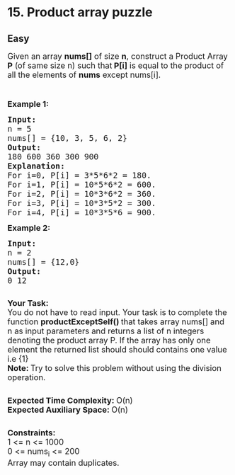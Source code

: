 # 15. Product array puzzle
## Easy 
<div class="problem-statement">
                <p></p><p><span style="font-size:18px">Given an array <strong>nums[]</strong> of size <strong>n</strong>, construct a Product Array <strong>P</strong> (of same size n) such that<strong> P[i]</strong> is equal to the product of all the elements of <strong>nums</strong> except nums[i].</span></p>

<p>&nbsp;</p>

<p><span style="font-size:18px"><strong>Example 1:</strong></span></p>

<pre><span style="font-size:18px"><strong>Input:
</strong>n = 5
nums[] = {10, 3, 5, 6, 2}
<strong>Output:
</strong>180 600 360 300 900<strong>
Explanation: </strong>
For i=0, P[i] = 3*5*6*2 = 180.
For i=1, P[i] = 10*5*6*2 = 600.
For i=2, P[i] = 10*3*6*2 = 360.
For i=3, P[i] = 10*3*5*2 = 300.
For i=4, P[i] = 10*3*5*6 = 900.</span>
</pre>

<p><span style="font-size:18px"><strong>Example 2:</strong></span></p>

<pre><span style="font-size:18px"><strong>Input:
</strong>n = 2
nums[] = {12,0}
<strong>Output:
</strong>0 12</span>

</pre>

<p><span style="font-size:18px"><strong>Your Task:</strong><br>
You do not have to read input. Your task is to complete the function&nbsp;<strong>productExceptSelf() </strong>that takes array nums[] and n&nbsp;as input parameters and returns a list of n&nbsp;integers denoting the product array P.&nbsp;If the array has only one element the returned list should&nbsp;should contains one value i.e {1}</span><br>
<span style="font-size:18px"><strong>Note:&nbsp;</strong>Try to solve this problem without using the division operation.</span><br>
&nbsp;</p>

<p><span style="font-size:18px"><strong>Expected Time Complexity:&nbsp;</strong>O(n)<br>
<strong>Expected Auxiliary Space:&nbsp;</strong>O(n)</span><br>
&nbsp;</p>

<p><span style="font-size:18px"><strong>Constraints:</strong><br>
1 &lt;= n &lt;= 1000<br>
0 &lt;= nums<sub>i</sub> &lt;= 200</span><br>
<span style="font-size:18px">Array&nbsp;may contain duplicates.</span></p>
 <p></p>
            </div>